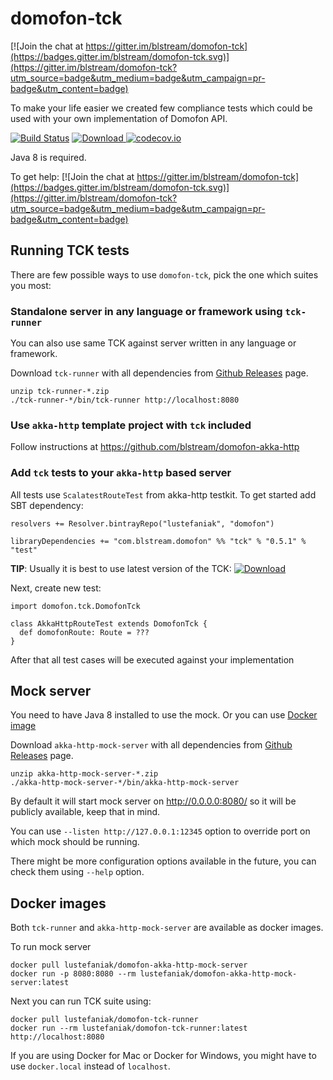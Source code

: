 # domofon-tck

[![Join the chat at https://gitter.im/blstream/domofon-tck](https://badges.gitter.im/blstream/domofon-tck.svg)](https://gitter.im/blstream/domofon-tck?utm_source=badge&utm_medium=badge&utm_campaign=pr-badge&utm_content=badge)

To make your life easier we created few compliance tests which could be used with your own implementation of Domofon API.
 
[![Build Status](https://travis-ci.org/blstream/domofon-tck.svg?branch=master)](https://travis-ci.org/blstream/domofon-tck)
[ ![Download](https://api.bintray.com/packages/lustefaniak/domofon/tck/images/download.svg) ](https://bintray.com/lustefaniak/domofon/tck/_latestVersion)
[![codecov.io](https://codecov.io/github/blstream/domofon-tck/coverage.svg?branch=master)](https://codecov.io/github/blstream/domofon-tck?branch=master)

Java 8 is required.

To get help: [![Join the chat at https://gitter.im/blstream/domofon-tck](https://badges.gitter.im/blstream/domofon-tck.svg)](https://gitter.im/blstream/domofon-tck?utm_source=badge&utm_medium=badge&utm_campaign=pr-badge&utm_content=badge)

## Running TCK tests
 
 There are few possible ways to use `domofon-tck`, pick the one which suites you most:
 
### Standalone server in any language or framework using `tck-runner`

You can also use same TCK against server written in any language or framework.

Download `tck-runner` with all dependencies from [Github Releases](https://github.com/blstream/domofon-tck/releases) page.

```
unzip tck-runner-*.zip
./tck-runner-*/bin/tck-runner http://localhost:8080
```
 
### Use `akka-http` template project with `tck` included
 
Follow instructions at https://github.com/blstream/domofon-akka-http
 
### Add `tck` tests to your `akka-http` based server
 
All tests use `ScalatestRouteTest` from akka-http testkit. To get started add SBT dependency:
 
  ```
  resolvers += Resolver.bintrayRepo("lustefaniak", "domofon")
  
  libraryDependencies += "com.blstream.domofon" %% "tck" % "0.5.1" % "test"
  ```
  
**TIP**: Usually it is best to use latest version of the TCK: [ ![Download](https://api.bintray.com/packages/lustefaniak/domofon/tck/images/download.svg) ](https://bintray.com/lustefaniak/domofon/tck/_latestVersion)
 
Next, create new test:
 
   ```
   import domofon.tck.DomofonTck
 
   class AkkaHttpRouteTest extends DomofonTck {
     def domofonRoute: Route = ???
   }
   ```
 
After that all test cases will be executed against your implementation


## Mock server
You need to have Java 8 installed to use the mock. Or you can use [Docker image](#docker-images)

Download `akka-http-mock-server` with all dependencies from [Github Releases](https://github.com/blstream/domofon-tck/releases) page.
```
unzip akka-http-mock-server-*.zip
./akka-http-mock-server-*/bin/akka-http-mock-server
```

By default it will start mock server on http://0.0.0.0:8080/ so it will be publicly available, keep that in mind.  
  
You can use `--listen http://127.0.0.1:12345` option to override port on which mock should be running.

There might be more configuration options available in the future, you can check them using `--help` option.

## Docker images

Both `tck-runner` and `akka-http-mock-server` are available as docker images.

To run mock server
```
docker pull lustefaniak/domofon-akka-http-mock-server
docker run -p 8080:8080 --rm lustefaniak/domofon-akka-http-mock-server:latest
```

Next you can run TCK suite using:

```
docker pull lustefaniak/domofon-tck-runner
docker run --rm lustefaniak/domofon-tck-runner:latest http://localhost:8080
```

If you are using Docker for Mac or Docker for Windows, you might have to use `docker.local` instead of `localhost`.
